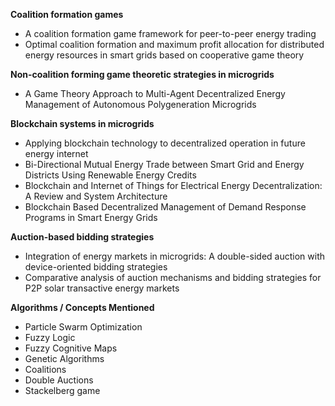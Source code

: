 
**Coalition formation games**

- A coalition formation game framework for peer-to-peer energy trading
- Optimal coalition formation and maximum profit allocation for distributed energy resources in smart grids based on cooperative game theory

**Non-coalition forming game theoretic strategies in microgrids**

- A Game Theory Approach to Multi-Agent Decentralized Energy Management of Autonomous Polygeneration Microgrids

**Blockchain systems in microgrids**

- Applying blockchain technology to decentralized operation in future energy internet
- Bi-Directional Mutual Energy Trade between Smart Grid and Energy Districts Using Renewable Energy Credits
- Blockchain and Internet of Things for Electrical Energy Decentralization: A Review and System Architecture
- Blockchain Based Decentralized Management of Demand Response Programs in Smart Energy Grids

**Auction-based bidding strategies**

- Integration of energy markets in microgrids: A double-sided auction with device-oriented bidding strategies
- Comparative analysis of auction mechanisms and bidding strategies for P2P solar transactive energy markets

**Algorithms / Concepts Mentioned**

- Particle Swarm Optimization
- Fuzzy Logic
- Fuzzy Cognitive Maps
- Genetic Algorithms
- Coalitions
- Double Auctions
- Stackelberg game
